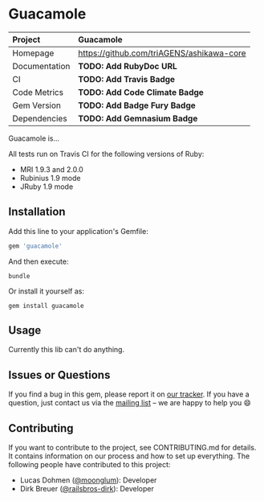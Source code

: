 # Guacamole

| Project         | Guacamole
|:----------------|:--------------------------------------------------
| Homepage        | https://github.com/triAGENS/ashikawa-core
| Documentation   | **TODO: Add RubyDoc URL**
| CI              | **TODO: Add Travis Badge**
| Code Metrics    | **TODO: Add Code Climate Badge**
| Gem Version     | **TODO: Add Badge Fury Badge**
| Dependencies    | **TODO: Add Gemnasium Badge**

Guacamole is...

All tests run on Travis CI for the following versions of Ruby:

* MRI 1.9.3 and 2.0.0
* Rubinius 1.9 mode
* JRuby 1.9 mode

## Installation

Add this line to your application's Gemfile:

```ruby
gem 'guacamole'
```

And then execute:

```shell
bundle
```

Or install it yourself as:

```shell
gem install guacamole
```

## Usage

Currently this lib can't do anything.

## Issues or Questions

If you find a bug in this gem, please report it on [our tracker](https://github.com/triAGENS/guacamole/issues). If you have a question, just contact us via the [mailing list](https://groups.google.com/forum/?fromgroups#!forum/ashikawa) – we are happy to help you :smile:

## Contributing

If you want to contribute to the project, see CONTRIBUTING.md for details. It contains information on our process and how to set up everything. The following people have contributed to this project:

* Lucas Dohmen ([@moonglum](https://github.com/moonglum)): Developer
* Dirk Breuer ([@railsbros-dirk](https://github.com/railsbros-dirk)): Developer
